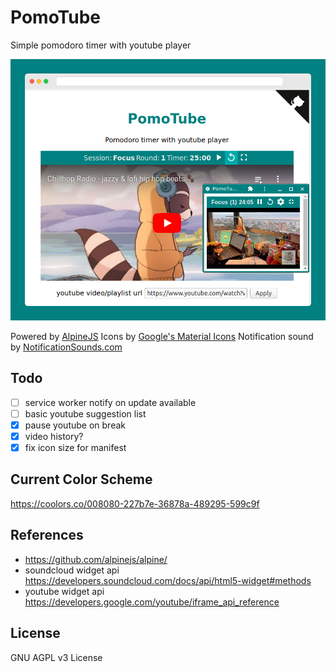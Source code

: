 PomoTube
========

Simple pomodoro timer with youtube player 

![PomoTube Screenshot](images/screenshot.png?raw=true "PomoTube Screenshot")

Powered by [AlpineJS](https://github.com/alpinejs/alpine/)
Icons by [Google's Material Icons](https://material.io/resources/icons/)
Notification sound by [NotificationSounds.com](https://notificationsounds.com)

## Todo
- [ ] service worker notify on update available
- [ ] basic youtube suggestion list
- [x] pause youtube on break
- [x] video history?
- [x] fix icon size for manifest

## Current Color Scheme

https://coolors.co/008080-227b7e-36878a-489295-599c9f

## References
- https://github.com/alpinejs/alpine/
- soundcloud widget api https://developers.soundcloud.com/docs/api/html5-widget#methods
- youtube widget api https://developers.google.com/youtube/iframe_api_reference

## License
GNU AGPL v3 License
